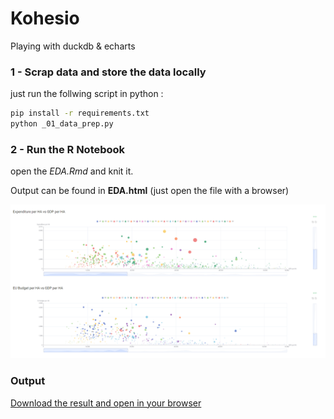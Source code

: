 # Kohesio
Playing with duckdb &amp; echarts



### 1 - Scrap data and store the data locally

just run the follwing script in python  :
```bash
pip install -r requirements.txt
python _01_data_prep.py
```

### 2 - Run the R Notebook

open the *EDA.Rmd* and knit it.


Output can be found in **EDA.html** (just open the file with a browser)


![Demo](https://github.com/clementlefevre/Kohesio/blob/main/pic_1.png?raw=true)

### Output

[Download the result and open in your browser](https://github.com/clementlefevre/Kohesio/blob/main/EDA.html)
